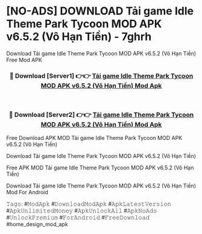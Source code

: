 # [NO-ADS] DOWNLOAD Tải game Idle Theme Park Tycoon MOD APK v6.5.2 (Vô Hạn Tiền) - 7ghrh
Download Tải game Idle Theme Park Tycoon MOD APK v6.5.2 (Vô Hạn Tiền) Free Mod APK

<div align="center">
<h3>🔴 Download [Server1] 👉👉 <a href="https://apk-comot.site?title=Tải_game_Idle_Theme_Park_Tycoon_MOD_APK_v6.5.2_(Vô_Hạn_Tiền)">Tải game Idle Theme Park Tycoon MOD APK v6.5.2 (Vô Hạn Tiền) Mod Apk</a></h3><br>

<h3>🔴 Download [Server2] 👉👉 <a href="https://apk-comot.site?title=Tải_game_Idle_Theme_Park_Tycoon_MOD_APK_v6.5.2_(Vô_Hạn_Tiền)">Tải game Idle Theme Park Tycoon MOD APK v6.5.2 (Vô Hạn Tiền) Mod Apk</a></h3>
</div>


Free Download APK MOD Tải game Idle Theme Park Tycoon MOD APK v6.5.2 (Vô Hạn Tiền)

Download Tải game Idle Theme Park Tycoon MOD APK v6.5.2 (Vô Hạn Tiền) 

Free APK MOD Tải game Idle Theme Park Tycoon MOD APK v6.5.2 (Vô Hạn Tiền) 

Download Tải game Idle Theme Park Tycoon MOD APK v6.5.2 (Vô Hạn Tiền) Mod For Android

𝚃𝚊𝚐𝚜: #𝙼𝚘𝚍𝙰𝚙𝚔 #𝙳𝚘𝚠𝚗𝚕𝚘𝚊𝚍𝙼𝚘𝚍𝙰𝚙𝚔 #𝙰𝚙𝚔𝙻𝚊𝚝𝚎𝚜𝚝𝚅𝚎𝚛𝚜𝚒𝚘𝚗 #𝙰𝚙𝚔𝚄𝚗𝚕𝚒𝚖𝚒𝚝𝚎𝚍𝙼𝚘𝚗𝚎𝚢 #𝙰𝚙𝚔𝚄𝚗𝚕𝚘𝚌𝚔𝙰𝚕𝚕 #𝙰𝚙𝚔𝙽𝚘𝙰𝚍𝚜 #𝚄𝚗𝚕𝚘𝚌𝚔𝙿𝚛𝚎𝚖𝚒𝚞𝚖 #𝙵𝚘𝚛𝙰𝚗𝚍𝚛𝚘𝚒𝚍 #𝙵𝚛𝚎𝚎𝙳𝚘𝚠𝚗𝚕𝚘𝚊𝚍 #home_design_mod_apk